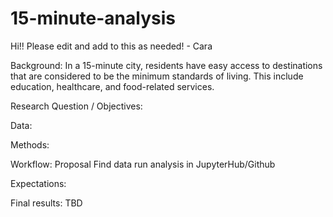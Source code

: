 # 15-minute-analysis
Hi!! Please edit and add to this as needed! - Cara

Background:  In a 15-minute city, residents have easy access to destinations that are considered to be the minimum standards of living. This include education, healthcare, and food-related services.

Research Question / Objectives:


Data: 


Methods: 


Workflow: Proposal
          Find data
          run analysis in JupyterHub/Github


Expectations:



Final results: TBD



